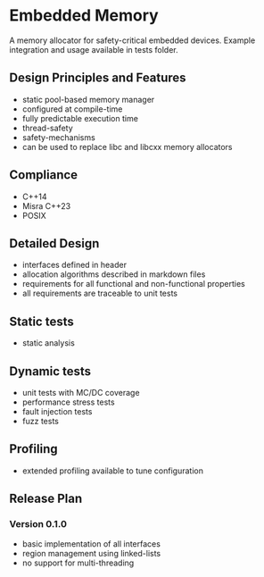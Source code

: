 # Embedded Memory

A memory allocator for safety-critical embedded devices. Example integration
and usage available in tests folder.

## Design Principles and Features

* static pool-based memory manager
* configured at compile-time
* fully predictable execution time
* thread-safety
* safety-mechanisms
* can be used to replace libc and libcxx memory allocators

## Compliance

* C++14
* Misra C++23
* POSIX

## Detailed Design

* interfaces defined in header
* allocation algorithms described in markdown files
* requirements for all functional and non-functional properties
* all requirements are traceable to unit tests

## Static tests

* static analysis

## Dynamic tests

* unit tests with MC/DC coverage
* performance stress tests
* fault injection tests
* fuzz tests

## Profiling

* extended profiling available to tune configuration

## Release Plan

### Version 0.1.0

* basic implementation of all interfaces
* region management using linked-lists
* no support for multi-threading
